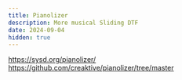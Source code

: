 ```yaml
---
title: Pianolizer
description: More musical Sliding DTF
date: 2024-09-04
hidden: true
---
```


https://sysd.org/pianolizer/
https://github.com/creaktive/pianolizer/tree/master